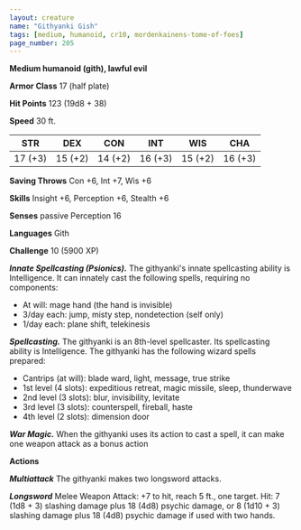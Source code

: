```yaml
---
layout: creature
name: "Githyanki Gish"
tags: [medium, humanoid, cr10, mordenkainens-tome-of-foes]
page_number: 205
---
```


**Medium humanoid (gith), lawful evil**

**Armor Class** 17 (half plate)

**Hit Points** 123  (19d8 + 38)

**Speed** 30 ft.

|   STR   |   DEX   |   CON   |   INT   |   WIS   |   CHA   |
|:-------:|:-------:|:-------:|:-------:|:-------:|:-------:|
| 17 (+3) | 15 (+2) | 14 (+2) | 16 (+3) | 15 (+2) | 16 (+3) |

**Saving Throws** Con +6, Int +7, Wis +6

**Skills** Insight +6, Perception +6, Stealth +6

**Senses** passive Perception 16

**Languages** Gith

**Challenge** 10 (5900 XP)

***Innate Spellcasting (Psionics).*** The githyanki's innate spellcasting ability is Intelligence. It can innately cast the following spells, requiring no components:
* At will: mage hand (the hand is invisible)
* 3/day each: jump, misty step, nondetection (self only)
* 1/day each: plane shift, telekinesis

***Spellcasting.*** The githyanki is an 8th-level spellcaster. Its spellcasting ability is Intelligence. The githyanki has the following wizard spells prepared:
* Cantrips (at will): blade ward, light, message, true strike
* 1st level (4 slots): expeditious retreat, magic missile, sleep, thunderwave
* 2nd level (3 slots): blur, invisibility, levitate
* 3rd level (3 slots): counterspell, fireball, haste
* 4th level (2 slots): dimension door

***War Magic.*** When the githyanki uses its action to cast a spell, it can make one weapon attack as a bonus action

**Actions**

***Multiattack*** The githyanki makes two longsword attacks.

***Longsword*** Melee Weapon Attack: +7 to hit, reach 5 ft., one target. Hit: 7 (1d8 + 3) slashing damage plus 18 (4d8) psychic damage, or 8 (1d10 + 3) slashing damage plus 18 (4d8) psychic damage if used with two hands.
